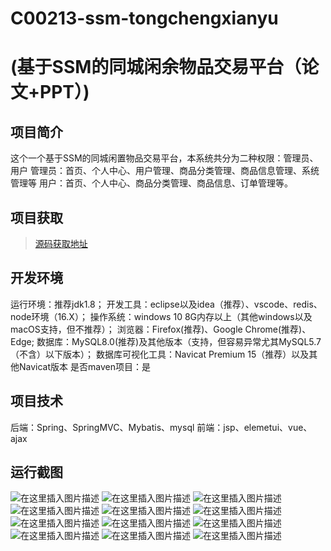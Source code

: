 # C00213-ssm-tongchengxianyu
# (基于SSM的同城闲余物品交易平台（论文+PPT）)

## 项目简介

这个一个基于SSM的同城闲置物品交易平台，本系统共分为二种权限：管理员、用户
管理员：首页、个人中心、用户管理、商品分类管理、商品信息管理、系统管理等
用户：首页、个人中心、商品分类管理、商品信息、订单管理等。

## 项目获取
> [源码获取地址](http://www.manoncode.cn/details?id=213)

 
## 开发环境

运行环境：推荐jdk1.8；
开发工具：eclipse以及idea（推荐）、vscode、redis、node环境（16.X）；
操作系统：windows 10 8G内存以上（其他windows以及macOS支持，但不推荐）；
浏览器：Firefox(推荐)、Google Chrome(推荐)、Edge;
数据库：MySQL8.0(推荐)及其他版本（支持，但容易异常尤其MySQL5.7（不含）以下版本）；
数据库可视化工具：Navicat Premium 15（推荐）以及其他Navicat版本
是否maven项目：是

## 项目技术
 
后端：Spring、SpringMVC、Mybatis、mysql
前端：jsp、elemetui、vue、ajax


## 运行截图
![在这里插入图片描述](https://img-blog.csdnimg.cn/direct/887403209ec1488ea6425f5058711b20.png#pic_center)
![在这里插入图片描述](https://img-blog.csdnimg.cn/direct/f24a681530d54221b7443d43ea55f940.png#pic_center)
![在这里插入图片描述](https://img-blog.csdnimg.cn/direct/d04f619f0e1a494cb68a3124db626b7b.png#pic_center)
![在这里插入图片描述](https://img-blog.csdnimg.cn/direct/5a8df347b254459081fbc82662a0ebe2.png#pic_center)
![在这里插入图片描述](https://img-blog.csdnimg.cn/direct/a20906269e1b4d6986ffa783c601527a.png#pic_center)
![在这里插入图片描述](https://img-blog.csdnimg.cn/direct/9a8dbb7101a841d085978456a1e67847.png#pic_center)
![在这里插入图片描述](https://img-blog.csdnimg.cn/direct/dcaf7fc6e9904a7e87f7897efa42c85b.png#pic_center)
![在这里插入图片描述](https://img-blog.csdnimg.cn/direct/e40805ca094e45c6a776bce4a9208e19.png#pic_center)
![在这里插入图片描述](https://img-blog.csdnimg.cn/direct/0d36377bf0ad4e048ddc7766d3f1e076.png#pic_center)
![在这里插入图片描述](https://img-blog.csdnimg.cn/direct/b0c1ecba93b747d298032b79d586a3ca.png#pic_center)
![在这里插入图片描述](https://img-blog.csdnimg.cn/direct/9a82bb86ddd6433ab81bdd1401a21ab2.png#pic_center)
![在这里插入图片描述](https://img-blog.csdnimg.cn/direct/73ec39c776394759867a6424b614588a.png#pic_center)

